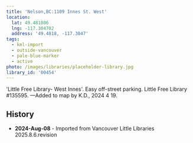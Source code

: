 ```yaml
---
title: 'Nelson,BC:1109 Innes St. West'
location:
  lat: 49.481806
  lng: -117.304702
  address: '49.4818, -117.3047'
tags:
  - kml-import
  - outside-vancouver
  - pale-blue-marker
  - active
photo: /images/libraries/placeholder-library.jpg
library_id: '00454'
---
```

'Little Free Library- West Innes'.
Easy off-street parking.
Little Free Library #135595.
—Added to map by K.D., 2024 4 19. 

## History
- **2024-Aug-08** - Imported from Vancouver Little Libraries 2025.8.6.revision
